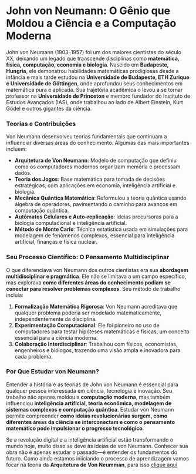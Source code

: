 # **John von Neumann: O Gênio que Moldou a Ciência e a Computação Moderna**  

John von Neumann (1903–1957) foi um dos maiores cientistas do século XX, deixando um legado que transcende disciplinas como **matemática, física, computação, economia e biologia**. Nascido em **Budapeste, Hungria**, ele demonstrou habilidades matemáticas prodigiosas desde a infância e mais tarde estudou na **Universidade de Budapeste, ETH Zurique e Universidade de Göttingen**, onde aprofundou seus conhecimentos em matemática pura e aplicada. Sua trajetória acadêmica o levou a se tornar professor na **Universidade de Princeton** e membro fundador do Instituto de Estudos Avançados (IAS), onde trabalhou ao lado de Albert Einstein, Kurt Gödel e outros gigantes da ciência.  

### **Teorias e Contribuições**  
Von Neumann desenvolveu teorias fundamentais que continuam a influenciar diversas áreas do conhecimento. Algumas das mais importantes incluem:  

- **Arquitetura de Von Neumann**: Modelo de computação que definiu como os computadores modernos organizam memória e processam dados.  
- **Teoria dos Jogos**: Base matemática para tomada de decisões estratégicas, com aplicações em economia, inteligência artificial e biologia.  
- **Mecânica Quântica Matemática**: Reformulou a teoria quântica usando álgebra de operadores, pavimentando o caminho para avanços em computação quântica.  
- **Autômatos Celulares e Auto-replicação**: Ideias precursoras para a biologia computacional e inteligência artificial.  
- **Método de Monte Carlo**: Técnica estatística usada em simulações para modelagem de fenômenos complexos, essencial para inteligência artificial, finanças e física nuclear.  

### **Seu Processo Científico: O Pensamento Multidisciplinar**  
O que diferenciava von Neumann dos outros cientistas era sua **abordagem multidisciplinar e pragmática**. Ele não se limitava a um campo específico, mas explorava **como diferentes áreas do conhecimento podiam se conectar para resolver problemas complexos**. Seu método de trabalho incluía:  

1. **Formalização Matemática Rigorosa**: Von Neumann acreditava que qualquer problema poderia ser modelado matematicamente, independentemente da disciplina.  
2. **Experimentação Computacional**: Ele foi pioneiro no uso de computadores para testar hipóteses matemáticas e físicas, um conceito essencial para a ciência moderna.  
3. **Colaboração Interdisciplinar**: Trabalhou com físicos, economistas, engenheiros e biólogos, trazendo uma visão ampla e inovadora para cada problema.  

### **Por Que Estudar von Neumann?**  
Entender a história e as teorias de John von Neumann é essencial para qualquer pessoa interessada em ciência, tecnologia e inovação. Seu trabalho não apenas moldou a **computação moderna**, mas também influenciou **inteligência artificial, teoria econômica, modelagem de sistemas complexos e computação quântica**. Estudar von Neumann permite compreender **como ideias revolucionárias surgem, como diferentes áreas da ciência se interconectam e como o pensamento matemático pode impulsionar o progresso tecnológico**.  

Se a revolução digital e a inteligência artificial estão transformando o mundo hoje, muito disso se deve às ideias de von Neumann. Conhecer sua obra não é apenas estudar o passado—é entender os fundamentos do futuro. Como ainda estamos iniiciando o processo de aprendizagem vamos focar na teoria da **Arquitetura de Von Neumman**, para isso [clique aqui](./arquitetura_de_Von_Neumman/readme.md)